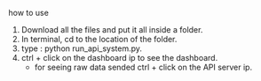 how to use 

1. Download all the files and put it all inside a folder.
2. In terminal, cd to the location of the folder.
3. type : python run_api_system.py.
4. ctrl + click on the dashboard ip to see the dashboard.
   - for seeing raw data sended ctrl + click on the API server ip.
